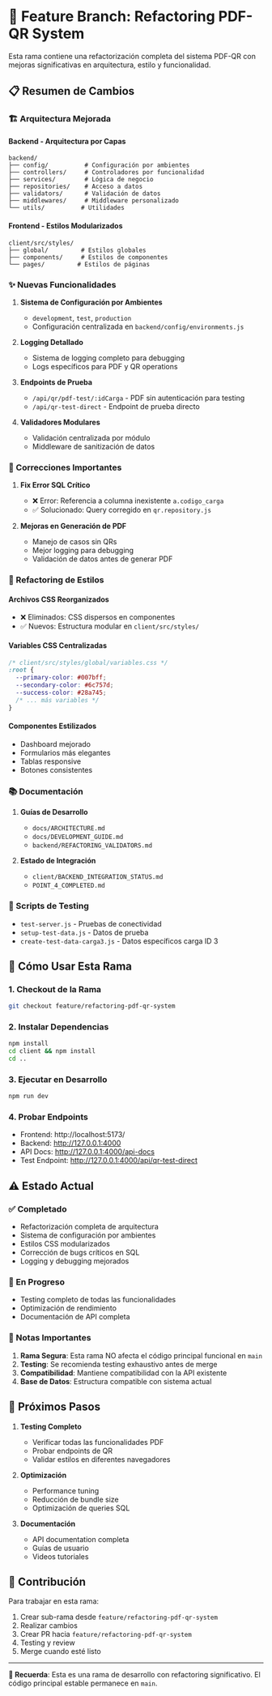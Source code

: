 # 🔧 Feature Branch: Refactoring PDF-QR System

Esta rama contiene una refactorización completa del sistema PDF-QR con mejoras significativas en arquitectura, estilo y funcionalidad.

## 📋 Resumen de Cambios

### 🏗️ Arquitectura Mejorada

#### Backend - Arquitectura por Capas
```
backend/
├── config/          # Configuración por ambientes
├── controllers/     # Controladores por funcionalidad
├── services/        # Lógica de negocio
├── repositories/    # Acceso a datos
├── validators/      # Validación de datos
├── middlewares/     # Middleware personalizado
└── utils/          # Utilidades
```

#### Frontend - Estilos Modularizados
```
client/src/styles/
├── global/         # Estilos globales
├── components/     # Estilos de componentes
└── pages/         # Estilos de páginas
```

### ✨ Nuevas Funcionalidades

1. **Sistema de Configuración por Ambientes**
   - `development`, `test`, `production`
   - Configuración centralizada en `backend/config/environments.js`

2. **Logging Detallado**
   - Sistema de logging completo para debugging
   - Logs específicos para PDF y QR operations

3. **Endpoints de Prueba**
   - `/api/qr/pdf-test/:idCarga` - PDF sin autenticación para testing
   - `/api/qr-test-direct` - Endpoint de prueba directo

4. **Validadores Modulares**
   - Validación centralizada por módulo
   - Middleware de sanitización de datos

### 🐛 Correcciones Importantes

1. **Fix Error SQL Crítico**
   - ❌ Error: Referencia a columna inexistente `a.codigo_carga`
   - ✅ Solucionado: Query corregido en `qr.repository.js`

2. **Mejoras en Generación de PDF**
   - Manejo de casos sin QRs
   - Mejor logging para debugging
   - Validación de datos antes de generar PDF

### 🎨 Refactoring de Estilos

#### Archivos CSS Reorganizados
- ❌ Eliminados: CSS dispersos en componentes
- ✅ Nuevos: Estructura modular en `client/src/styles/`

#### Variables CSS Centralizadas
```css
/* client/src/styles/global/variables.css */
:root {
  --primary-color: #007bff;
  --secondary-color: #6c757d;
  --success-color: #28a745;
  /* ... más variables */
}
```

#### Componentes Estilizados
- Dashboard mejorado
- Formularios más elegantes
- Tablas responsive
- Botones consistentes

### 📚 Documentación

1. **Guías de Desarrollo**
   - `docs/ARCHITECTURE.md`
   - `docs/DEVELOPMENT_GUIDE.md`
   - `backend/REFACTORING_VALIDATORS.md`

2. **Estado de Integración**
   - `client/BACKEND_INTEGRATION_STATUS.md`
   - `POINT_4_COMPLETED.md`

### 🧪 Scripts de Testing

- `test-server.js` - Pruebas de conectividad
- `setup-test-data.js` - Datos de prueba
- `create-test-data-carga3.js` - Datos específicos carga ID 3

## 🚀 Cómo Usar Esta Rama

### 1. Checkout de la Rama
```bash
git checkout feature/refactoring-pdf-qr-system
```

### 2. Instalar Dependencias
```bash
npm install
cd client && npm install
cd ..
```

### 3. Ejecutar en Desarrollo
```bash
npm run dev
```

### 4. Probar Endpoints
- Frontend: http://localhost:5173/
- Backend: http://127.0.0.1:4000
- API Docs: http://127.0.0.1:4000/api-docs
- Test Endpoint: http://127.0.0.1:4000/api/qr-test-direct

## ⚠️ Estado Actual

### ✅ Completado
- Refactorización completa de arquitectura
- Sistema de configuración por ambientes
- Estilos CSS modularizados
- Corrección de bugs críticos en SQL
- Logging y debugging mejorados

### 🔄 En Progreso
- Testing completo de todas las funcionalidades
- Optimización de rendimiento
- Documentación de API completa

### 📝 Notas Importantes

1. **Rama Segura**: Esta rama NO afecta el código principal funcional en `main`
2. **Testing**: Se recomienda testing exhaustivo antes de merge
3. **Compatibilidad**: Mantiene compatibilidad con la API existente
4. **Base de Datos**: Estructura compatible con sistema actual

## 🎯 Próximos Pasos

1. **Testing Completo**
   - Verificar todas las funcionalidades PDF
   - Probar endpoints de QR
   - Validar estilos en diferentes navegadores

2. **Optimización**
   - Performance tuning
   - Reducción de bundle size
   - Optimización de queries SQL

3. **Documentación**
   - API documentation completa
   - Guías de usuario
   - Videos tutoriales

## 🤝 Contribución

Para trabajar en esta rama:

1. Crear sub-rama desde `feature/refactoring-pdf-qr-system`
2. Realizar cambios
3. Crear PR hacia `feature/refactoring-pdf-qr-system`
4. Testing y review
5. Merge cuando esté listo

---

**🚨 Recuerda**: Esta es una rama de desarrollo con refactoring significativo. El código principal estable permanece en `main`.
